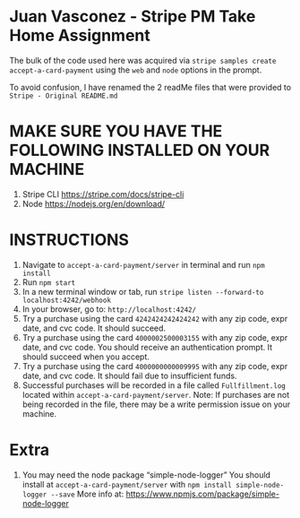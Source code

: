 
# Juan Vasconez - Stripe PM Take Home Assignment
The bulk of the code used here was acquired  via `stripe samples create accept-a-card-payment` using the `web` and `node` options in the prompt.

To avoid confusion, I have renamed the 2 readMe files that were provided to `Stripe - Original README.md` 

# MAKE SURE YOU HAVE THE FOLLOWING INSTALLED ON YOUR MACHINE
1. Stripe CLI
        https://stripe.com/docs/stripe-cli
2. Node
        https://nodejs.org/en/download/

# INSTRUCTIONS
1. Navigate to `accept-a-card-payment/server` in terminal and run `npm install`
2. Run `npm start`
3. In a new terminal window or tab, run `stripe listen --forward-to localhost:4242/webhook`
4. In your browser, go to: `http://localhost:4242/`
5. Try a purchase using the card `4242424242424242` with any zip code, expr date, and cvc code. It should succeed.
6. Try a purchase using the card `4000002500003155` with any zip code, expr date, and cvc code. You should receive an authentication prompt. It should succeed when you accept. 
7. Try a purchase using the card `4000000000009995` with any zip code, expr date, and cvc code. It should fail due to insufficient funds.
8. Successful purchases will be recorded in a file called `Fullfillment.log` located within `accept-a-card-payment/server`.
        Note: If purchases are not being recorded in the file, there may be a write permission issue on your machine.

# Extra
1. You may need the node package  “simple-node-logger”
        You should install at `accept-a-card-payment/server` with `npm install simple-node-logger --save`
        More info at: https://www.npmjs.com/package/simple-node-logger
